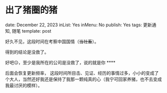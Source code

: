 # 出了猪圈的猪

date: December 22, 2023
inList: Yes
inMenu: No
publish: Yes
tags: 更新通知, 随笔
template: post

好久不见，这段时间在考察中国国情（~~当社畜~~）。

得到的结论是没救了。

好吧😑，至少是我所在的公司是没救了，说的就是你 ****

后面会恢复更新频率， 这段时间所目击、见证、经历的事情过多，小小的变成了个大人，当然还好我还是保持了我那一颗纯真的心（我宁可回家养猪，也不去变成我最讨厌的模样）。